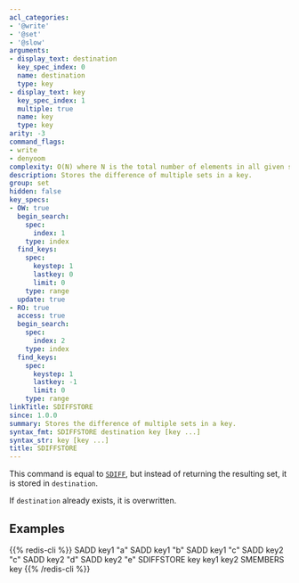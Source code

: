 ```yaml
---
acl_categories:
- '@write'
- '@set'
- '@slow'
arguments:
- display_text: destination
  key_spec_index: 0
  name: destination
  type: key
- display_text: key
  key_spec_index: 1
  multiple: true
  name: key
  type: key
arity: -3
command_flags:
- write
- denyoom
complexity: O(N) where N is the total number of elements in all given sets.
description: Stores the difference of multiple sets in a key.
group: set
hidden: false
key_specs:
- OW: true
  begin_search:
    spec:
      index: 1
    type: index
  find_keys:
    spec:
      keystep: 1
      lastkey: 0
      limit: 0
    type: range
  update: true
- RO: true
  access: true
  begin_search:
    spec:
      index: 2
    type: index
  find_keys:
    spec:
      keystep: 1
      lastkey: -1
      limit: 0
    type: range
linkTitle: SDIFFSTORE
since: 1.0.0
summary: Stores the difference of multiple sets in a key.
syntax_fmt: SDIFFSTORE destination key [key ...]
syntax_str: key [key ...]
title: SDIFFSTORE
---
```

This command is equal to [`SDIFF`](/commands/sdiff), but instead of returning the resulting set, it
is stored in `destination`.

If `destination` already exists, it is overwritten.

## Examples

{{% redis-cli %}}
SADD key1 "a"
SADD key1 "b"
SADD key1 "c"
SADD key2 "c"
SADD key2 "d"
SADD key2 "e"
SDIFFSTORE key key1 key2
SMEMBERS key
{{% /redis-cli %}}

